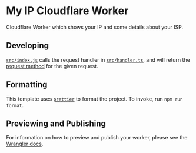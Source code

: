 # My IP Cloudflare Worker
Cloudflare Worker which shows your IP and some details about your ISP.

## Developing

[`src/index.js`](./src/index.ts) calls the request handler in [`src/handler.ts`](./src/handler.ts), and will return the [request method][mdn-request] for the given request.

## Formatting

This template uses [`prettier`][prettier] to format the project. To invoke, run `npm run format`.

## Previewing and Publishing

For information on how to preview and publish your worker, please see the [Wrangler docs][wrangler-publish].


[mdn-request]: https://developer.mozilla.org/en-US/docs/Web/API/Request/method
[prettier]: https://prettier.io/
[wrangler-publish]: https://developers.cloudflare.com/workers/tooling/wrangler/commands/#publish
